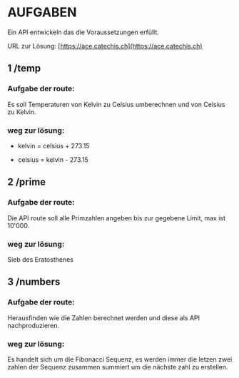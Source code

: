 # AUFGABEN

Ein API entwickeln das die Voraussetzungen erfüllt.

URL zur Lösung:
[https://ace.catechis.ch](https://ace.catechis.ch)

## 1 /temp

### Aufgabe der route:

Es soll Temperaturen von Kelvin zu Celsius umberechnen und von Celsius zu Kelvin.

### weg zur lösung:

- kelvin = celsius + 273.15

- celsius = kelvin - 273.15

## 2 /prime

### Aufgabe der route:

Die API route soll alle Primzahlen angeben bis zur gegebene Limit, max ist 10'000.

### weg zur lösung:

Sieb des Eratosthenes

## 3 /numbers

### Aufgabe der route:

Herausfinden wie die Zahlen berechnet werden und diese als API nachproduzieren.

### weg zur lösung:

Es handelt sich um die Fibonacci Sequenz, es werden immer die letzen zwei zahlen der Sequenz zusammen summiert um die nächste zahl zu erstellen.